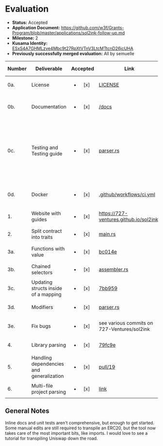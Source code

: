# Evaluation

- **Status:** Accepted
- **Application Document:** https://github.com/w3f/Grants-Program/blob/master/applications/sol2ink-follow-up.md
- **Milestone:** 2
- **Kusama Identity:** [ESxS4A7GHMLzve4Mbc9t27RpXtVTnV3LtcMTtcnD26jcUHA](https://polkascan.io/pre/kusama/account/ESxS4A7GHMLzve4Mbc9t27RpXtVTnV3LtcMTtcnD26jcUHA)
- **Previously successfully merged evaluation:** All by semuelle

| Number | Deliverable                              |        Accepted        | Link                                                                                                                                       | Evaluation Notes                                                                                                                                                                                                                                           |
| ------ | ---------------------------------------- | :--------------------: | ------------------------------------------------------------------------------------------------------------------------------------------ | ---------------------------------------------------------------------------------------------------------------------------------------------------------------------------------------------------------------------------------------------------------- |
| 0a.    | License                                  | <ul><li>[x] </li></ul> | [LICENSE](https://github.com/727-Ventures/sol2ink/blob/6533e9eaad2307f50c82f3e1fc0f9c1f9e619819/LICENSE)                                   | MIT                                                                                                                                                                                                                                                        |
| 0b.    | Documentation                            | <ul><li>[x] </li></ul> | [/docs](https://github.com/727-Ventures/sol2ink/tree/6533e9eaad2307f50c82f3e1fc0f9c1f9e619819/docs)                                        | Docs deployed [here](https://727-ventures.github.io/sol2ink). Little inline documentation.                                                                                                                                                                 |
| 0c.    | Testing and Testing guide                | <ul><li>[x] </li></ul> | [parser.rs](https://github.com/727-Ventures/sol2ink/blob/0575f53cc17d19a703dfcd4812e3b81f1941ce17/src/parser.rs#L1681-L1682)               | Unit tests provided on request. Tutorial worked well with `nightly` toolchain. Testing guide under [delivery PR](https://github.com/w3f/Grant-Milestone-Delivery/pull/729/files#diff-e3658381a6cdf9387fa211cee44900fdf905421145d70d4c606ab27ee441a22bR35). |
| 0d.    | Docker                                   | <ul><li>[x] </li></ul> | [.github/workflows/ci.yml](https://github.com/727-Ventures/sol2ink/blob/6533e9eaad2307f50c82f3e1fc0f9c1f9e619819/.github/workflows/ci.yml) | Not technically Docker, but easy enough to run tests.                                                                                                                                                                                                      |
| 1.     | Website with guides                      | <ul><li>[x] </li></ul> | https://727-ventures.github.io/sol2ink/                                                                                                    | Updated on request.                                                                                                                                                                                                                                        |
| 2.     | Split contract into traits               | <ul><li>[x] </li></ul> | [main.rs](https://github.com/727-Ventures/sol2ink/blob/main/src/main.rs#L135-L175)                                                         | —                                                                                                                                                                                                                                                          |
| 3a.    | Functions with value                     | <ul><li>[x] </li></ul> | [bc014e](https://github.com/727-Ventures/sol2ink/commit/bc014edcbb738a66c0bbbe2e063d5c93d9df75b4)                                          | —                                                                                                                                                                                                                                                          |
| 3b.    | Chained selectors                        | <ul><li>[x] </li></ul> | [assembler.rs](https://github.com/727-Ventures/sol2ink/blob/6533e9eaad2307f50c82f3e1fc0f9c1f9e619819/src/assembler.rs#L1427)               | —                                                                                                                                                                                                                                                          |
| 3c.    | Updating structs inside of a mapping     | <ul><li>[x] </li></ul> | [7bb959](https://github.com/727-Ventures/sol2ink/commit/7bb959e4eabd5f9a922a26424e864dbf06036cff)                                          | —                                                                                                                                                                                                                                                          |
| 3d.    | Modifiers                                | <ul><li>[x] </li></ul> | [parser.rs](https://github.com/727-Ventures/sol2ink/blob/23ceea70fc31169df5f21123d7bacda047cff1cc/src/parser.rs#L1164)                     | —                                                                                                                                                                                                                                                          |
| 3e.    | Fix bugs                                 | <ul><li>[x] </li></ul> | see various commits on 727-Ventures/sol2ink                                                                                                | Uniswap V2 fully convertible                                                                                                                                                                                                                               |
| 4.     | Library parsing                          | <ul><li>[x] </li></ul> | [79fc9e](https://github.com/727-Ventures/sol2ink/commit/79fc9e691dc9aee2475cf83a410596a6fed3b18f)                                          | —                                                                                                                                                                                                                                                          |
| 5.     | Handling dependencies and generalization | <ul><li>[x] </li></ul> | [pull/19](https://github.com/727-Ventures/sol2ink/pull/19)                                                                                 | —                                                                                                                                                                                                                                                          |
| 6.     | Multi-file project parsing               | <ul><li>[x] </li></ul> | [link](https://github.com/727-Ventures/sol2ink/blob/6533e9eaad2307f50c82f3e1fc0f9c1f9e619819/src/main.rs#L134)                             | —                                                                                                                                                                                                                                                          |

## General Notes

Inline docs and unit tests aren't comprehensive, but enough to get started. Some manual edits are still required to transpile an ERC20, but the tool now takes care of the most important bits, like imports. I would love to see a tutorial for transpiling Uniswap down the road.
